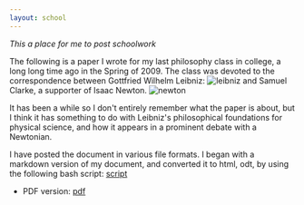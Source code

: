 ```yaml
---
layout: school
---
```


*This a place for me to post schoolwork*

The following is a paper I wrote for my last philosophy class in college, a long long time ago in the Spring of 2009. The class was devoted to the correspondence between Gottfried Wilhelm Leibniz: ![leibniz](https://upload.wikimedia.org/wikipedia/commons/6/6a/Gottfried_Wilhelm_von_Leibniz.jpg)
and Samuel Clarke, a supporter of Isaac Newton. ![newton](https://upload.wikimedia.org/wikipedia/commons/3/39/GodfreyKneller-IsaacNewton-1689.jpg)  

It has been a while so I don't entirely remember what the paper is about, but I think it has something to do with Leibniz's philosophical foundations for physical science, and how it appears in a prominent debate with a Newtonian.   

I have posted the document in various file formats. I began with a markdown version of my document, and converted it to html, odt, by using the following bash script: [script](https://raw.githubusercontent.com/inls161/assignment-3-convert-some-documents-jonpage3/master/jonpage3-convert-docs.sh)

* PDF version: [pdf](Leibniz-Newton-final-paper.pdf)
